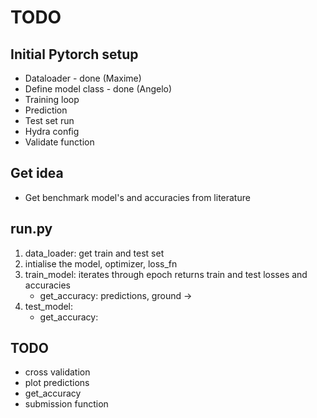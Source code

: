 # TODO

## Initial Pytorch setup

- Dataloader - done (Maxime)
- Define model class - done (Angelo)
- Training loop
- Prediction
- Test set run
- Hydra config
- Validate function

## Get idea
- Get benchmark model's and accuracies from literature


## run.py

1. data_loader: get train and test set
2. intialise the model, optimizer, loss_fn
3. train_model: iterates through epoch
    returns train and test losses and accuracies
    - get_accuracy: predictions, ground -> 
3. test_model: 
    - get_accuracy: 


## TODO
- cross validation
- plot predictions 
- get_accuracy
- submission function